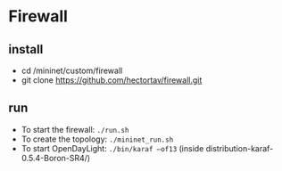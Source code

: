 # Firewall

## install

- cd /mininet/custom/firewall
- git clone https://github.com/hectortav/firewall.git

## run

- To start the firewall: `./run.sh`
- To create the topology: `./mininet_run.sh`
- To start OpenDayLight: `./bin/karaf –of13` (inside distribution-karaf-0.5.4-Boron-SR4/)